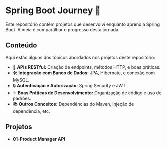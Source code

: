 # Spring Boot Journey 🚀

Este repositório contém projetos que desenvolvi enquanto aprendia Spring Boot. A ideia é compartilhar o progresso desta jornada.

## Conteúdo
Aqui estão alguns dos tópicos abordados nos projetos deste repositório:
- 🌱 **APIs RESTful:** Criação de endpoints, métodos HTTP, e boas práticas.
- 🛠️ **Integração com Banco de Dados:** JPA, Hibernate, e conexão com MySQL.
- 🔒 **Autenticação e Autorização:** Spring Security e JWT.
- ✨ **Boas Práticas de Desenvolvimento:** Organização de código e uso de padrões.
- 📚 **Outros Conceitos:** Dependências do Maven, injeção de dependência, etc.

## Projetos
- **01-Product Manager API**
